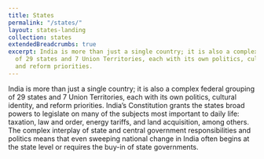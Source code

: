 ```yaml
---
title: States
permalink: "/states/"
layout: states-landing
collection: states
extendedBreadcrumbs: true
excerpt: India is more than just a single country; it is also a complex federal grouping
  of 29 states and 7 Union Territories, each with its own politics, cultural identity,
  and reform priorities.
---
```


India is more than just a single country; it is also a complex federal grouping of 29 states and 7 Union Territories, each with its own politics, cultural identity, and reform priorities. India’s Constitution grants the states broad powers to legislate on many of the subjects most important to daily life: taxation, law and order, energy tariffs, and land acquisition, among others. The complex interplay of state and central government responsibilities and politics means that even sweeping national change in India often begins at the state level or requires the buy-in of state governments.

